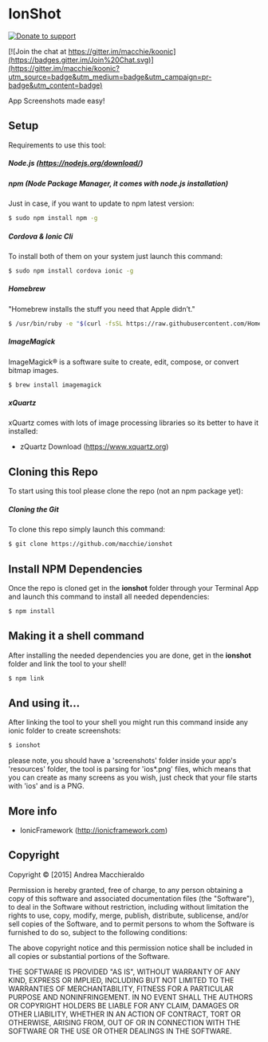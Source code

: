 # IonShot

[![Donate to support](http://www.koodit.it/macchie/donate_button.png)](http://www.paypal.me/macchie)

[![Join the chat at https://gitter.im/macchie/koonic](https://badges.gitter.im/Join%20Chat.svg)](https://gitter.im/macchie/koonic?utm_source=badge&utm_medium=badge&utm_campaign=pr-badge&utm_content=badge)

App Screenshots made easy!

## Setup

Requirements to use this tool:

##### Node.js (https://nodejs.org/download/)

##### npm (Node Package Manager, it comes with node.js installation)
Just in case, if you want to update to npm latest version:
```sh
$ sudo npm install npm -g
```

##### Cordova & Ionic Cli
To install both of them on your system just launch this command:
```sh
$ sudo npm install cordova ionic -g
```

##### Homebrew
"Homebrew installs the stuff you need that Apple didn’t."
```sh
$ /usr/bin/ruby -e "$(curl -fsSL https://raw.githubusercontent.com/Homebrew/install/master/install)"
```
##### ImageMagick
ImageMagick® is a software suite to create, edit, compose, or convert bitmap images.
```sh
$ brew install imagemagick
```

##### xQuartz
xQuartz comes with lots of image processing libraries so its better to have it installed:

* zQuartz Download (https://www.xquartz.org)

## Cloning this Repo
To start using this tool please clone the repo (not an npm package yet):

##### Cloning the Git
To clone this repo simply launch this command:

```sh
$ git clone https://github.com/macchie/ionshot
```

## Install NPM Dependencies
Once the repo is cloned get in the **ionshot** folder through your Terminal App and launch this command to install all needed dependencies:
```sh
$ npm install
```

## Making it a shell command
After installing the needed dependencies you are done, get in the **ionshot** folder and link the tool to your shell!
```sh
$ npm link
```

## And using it...
After linking the tool to your shell you might run this command inside any ionic folder to create screenshots:
```sh
$ ionshot
```
please note, you should have a 'screenshots' folder inside your app's 'resources' folder, the tool is parsing for 'ios*.png' files, which means that you can create as many screens as you wish, just check that your file starts with 'ios' and is a PNG.

## More info

* IonicFramework (http://ionicframework.com)

## Copyright
Copyright © [2015] Andrea Macchieraldo

Permission is hereby granted, free of charge, to any person obtaining a copy of this software and associated documentation files (the "Software"), to deal in the Software without restriction, including without limitation the rights to use, copy, modify, merge, publish, distribute, sublicense, and/or sell copies of the Software, and to permit persons to whom the Software is furnished to do so, subject to the following conditions:

The above copyright notice and this permission notice shall be included in all copies or substantial portions of the Software.

THE SOFTWARE IS PROVIDED "AS IS", WITHOUT WARRANTY OF ANY KIND, EXPRESS OR IMPLIED, INCLUDING BUT NOT LIMITED TO THE WARRANTIES OF MERCHANTABILITY, FITNESS FOR A PARTICULAR PURPOSE AND NONINFRINGEMENT. IN NO EVENT SHALL THE AUTHORS OR COPYRIGHT HOLDERS BE LIABLE FOR ANY CLAIM, DAMAGES OR OTHER LIABILITY, WHETHER IN AN ACTION OF CONTRACT, TORT OR OTHERWISE, ARISING FROM, OUT OF OR IN CONNECTION WITH THE SOFTWARE OR THE USE OR OTHER DEALINGS IN THE SOFTWARE.
